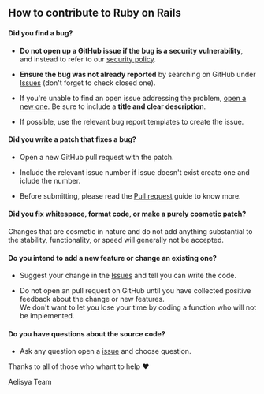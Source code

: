 ## How to contribute to Ruby on Rails

#### **Did you find a bug?**

* **Do not open up a GitHub issue if the bug is a security vulnerability**, and instead to refer to our [security policy](https://github.com/Aelisya/Aelisya-Tweaker/security/policy).

* **Ensure the bug was not already reported** by searching on GitHub under [Issues](https://github.com/Aelisya/Aelisya-Tweaker/issues) (don't forget to check closed one).

* If you're unable to find an open issue addressing the problem, [open a new one](https://github.com/Aelisya/Aelisya-Tweaker/issues/new/choose). Be sure to include a **title and clear description**.

* If possible, use the relevant bug report templates to create the issue.

#### **Did you write a patch that fixes a bug?**

* Open a new GitHub pull request with the patch.

* Include the relevant issue number if issue doesn't exist create one and iclude the number.

* Before submitting, please read the [Pull request](https://github.com/Aelisya/Aelisya-Tweaker/blob/master/PULL_REQUEST_TEMPLATE.md) guide to know more.

#### **Did you fix whitespace, format code, or make a purely cosmetic patch?**

Changes that are cosmetic in nature and do not add anything substantial to the stability, functionality, or speed will generally not be accepted.

#### **Do you intend to add a new feature or change an existing one?**

* Suggest your change in the [Issues](https://github.com/Aelisya/Aelisya-Tweaker/issues) and tell you can write the code.

* Do not open an pull request on GitHub until you have collected positive feedback about the change or new features.\
We don't want to let you lose your time by coding a function who will not be implemented.

#### **Do you have questions about the source code?**

* Ask any question open a [issue](https://github.com/Aelisya/Aelisya-Tweaker/issues/new/choose) and choose question.

Thanks to all of those who whant to help :heart:

Aelisya Team